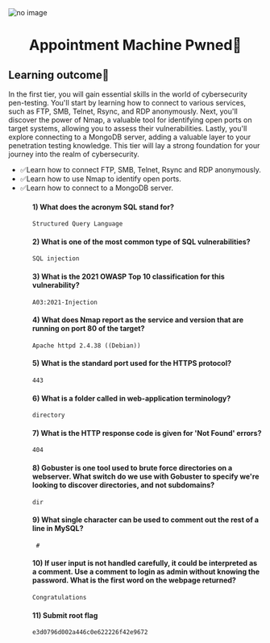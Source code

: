 <img src= "https://www.hackthebox.eu/storage/avatars/a9ddcda8d2f6eb388c6717de2caff896.png" alt="no image">
<br>
<h1 align='center'>Appointment Machine Pwned🎯</h1>

## Learning outcome📖
<p>
In the first tier, you will gain essential skills in the world of cybersecurity pen-testing. You'll start by learning how to connect to various services, such as FTP, SMB, Telnet, Rsync, and RDP anonymously. Next, you'll discover the power of Nmap, a valuable tool for identifying open ports on target systems, allowing you to assess their vulnerabilities. Lastly, you'll explore connecting to a MongoDB server, adding a valuable layer to your penetration testing knowledge. This tier will lay a strong foundation for your journey into the realm of cybersecurity.
</p>

<ul>
<li>✅Learn how to connect FTP, SMB, Telnet, Rsync and RDP anonymously.</li>
<li>✅Learn how to use Nmap to identify open ports.</li>
<li>✅Learn how to connect to a MongoDB server.</li>
<ul>


<h4>1) What does the acronym SQL stand for?
</h4>

```console
Structured Query Language
```


<h4>2) What is one of the most common type of SQL vulnerabilities?
</h4>

```console
SQL injection
```


<h4>3) What is the 2021 OWASP Top 10 classification for this vulnerability?
</h4>

```console
A03:2021-Injection
```

<h4>4) What does Nmap report as the service and version that are running on port 80 of the target?
</h4>

```console
Apache httpd 2.4.38 ((Debian))
```

<h4>5) What is the standard port used for the HTTPS protocol?
</h4>

```console
443
```


<h4>6) What is a folder called in web-application terminology?
</h4>

```console
directory
```


<h4>7) What is the HTTP response code is given for 'Not Found' errors?
</h4>

```console
404
```


<h4>8) Gobuster is one tool used to brute force directories on a webserver. What switch do we use with Gobuster to specify we're looking to discover directories, and not subdomains?
</h4>

```console
dir
```
<h4>9) What single character can be used to comment out the rest of a line in MySQL?
</h4>

```console
 #
```
<h4>10) If user input is not handled carefully, it could be interpreted as a comment. Use a comment to login as admin without knowing the password. What is the first word on the webpage returned?
</h4>

```console
Congratulations
```
<h4>11) Submit root flag
</h4>

```console
e3d0796d002a446c0e622226f42e9672
```

